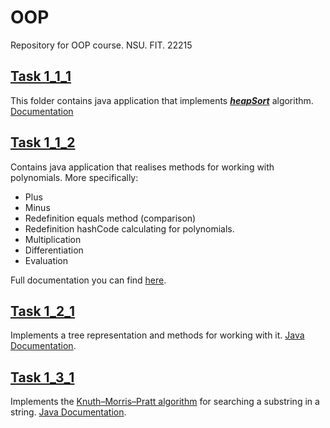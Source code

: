 # OOP
Repository for OOP course. NSU. FIT. 22215

## [Task 1_1_1](https://vlasival.github.io/OOP/task_1_1_1/)
This folder contains java application that implements ***[heapSort](https://en.wikipedia.org/wiki/Heapsort#:~:text=that%20of%20extraction.-,Algorithm,its%20position%20in%20the%20heap.)*** algorithm.
[Documentation](https://vlasival.github.io/OOP/task_1_1_1/)

## [Task 1_1_2](https://vlasival.github.io/OOP/task_1_1_2/)
Contains java application that realises methods for working with polynomials.
More specifically:
- Plus
- Minus
- Redefinition equals method (comparison)
- Redefinition hashCode calculating for polynomials.
- Multiplication
- Differentiation
- Evaluation 

Full documentation you can find [here](https://vlasival.github.io/OOP/task_1_1_2/).

## [Task 1_2_1](https://vlasival.github.io/OOP/task_1_2_1/)
Implements a tree representation and methods for working with it. [Java Documentation](https://vlasival.github.io/OOP/task_1_2_1/).

## [Task 1_3_1](https://vlasival.github.io/OOP/task_1_3_1/)
Implements the [Knuth–Morris–Pratt algorithm](https://en.wikipedia.org/wiki/Knuth%E2%80%93Morris%E2%80%93Pratt_algorithm) for searching a substring in a string. [Java Documentation](https://vlasival.github.io/OOP/task_1_3_1/).